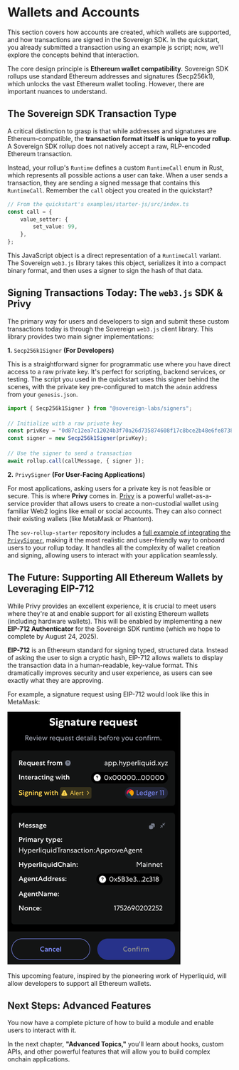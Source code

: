 # Wallets and Accounts

This section covers how accounts are created, which wallets are supported, and how transactions are signed in the Sovereign SDK. In the quickstart, you already submitted a transaction using an example js script; now, we'll explore the concepts behind that interaction.

The core design principle is **Ethereum wallet compatibility**. Sovereign SDK rollups use standard Ethereum addresses and signatures (Secp256k1), which unlocks the vast Ethereum wallet tooling. However, there are important nuances to understand.

## The Sovereign SDK Transaction Type

A critical distinction to grasp is that while addresses and signatures are Ethereum-compatible, the **transaction format itself is unique to your rollup**. A Sovereign SDK rollup does not natively accept a raw, RLP-encoded Ethereum transaction.

Instead, your rollup's `Runtime` defines a custom `RuntimeCall` enum in Rust, which represents all possible actions a user can take. When a user sends a transaction, they are sending a signed message that contains this `RuntimeCall`. Remember the `call` object you created in the quickstart?

```ts
// From the quickstart's examples/starter-js/src/index.ts
const call = {
    value_setter: {
        set_value: 99,
    },
};
```

This JavaScript object is a direct representation of a `RuntimeCall` variant. The Sovereign `web3.js` library takes this object, serializes it into a compact binary format, and then uses a signer to sign the hash of that data.

## Signing Transactions Today: The `web3.js` SDK & Privy

The primary way for users and developers to sign and submit these custom transactions today is through the Sovereign `web3.js` client library. This library provides two main signer implementations:

**1.** `Secp256k1Signer` **(For Developers)**

This is a straightforward signer for programmatic use where you have direct access to a raw private key. It's perfect for scripting, backend services, or testing. The script you used in the quickstart uses this signer behind the scenes, with the private key pre-configured to match the `admin` address from your `genesis.json`.

```ts
import { Secp256k1Signer } from "@sovereign-labs/signers";

// Initialize with a raw private key
const privKey = "0d87c12ea7c12024b3f70a26d735874608f17c8bce2b48e6fe87389310191264";
const signer = new Secp256k1Signer(privKey);

// Use the signer to send a transaction
await rollup.call(callMessage, { signer });
```

**2.** `PrivySigner` **(For User-Facing Applications)**

For most applications, asking users for a private key is not feasible or secure. This is where **Privy** comes in. [Privy](https://www.privy.io/) is a powerful wallet-as-a-service provider that allows users to create a non-custodial wallet using familiar Web2 logins like email or social accounts. They can also connect their existing wallets (like MetaMask or Phantom).

The `sov-rollup-starter` repository includes a [full example of integrating the `PrivySigner`](https://github.com/Sovereign-Labs/sov-rollup-starter-wip/tree/main/examples/privy), making it the most realistic and user-friendly way to onboard users to your rollup today. It handles all the complexity of wallet creation and signing, allowing users to interact with your application seamlessly.

## The Future: Supporting All Ethereum Wallets by Leveraging EIP-712

While Privy provides an excellent experience, it is crucial to meet users where they're at and enable support for all existing Ethereum wallets (including hardware wallets). This will be enabled by implementing a new **EIP-712 Authenticator** for the Sovereign SDK runtime (which we hope to complete by August 24, 2025).

**EIP-712** is an Ethereum standard for signing typed, structured data. Instead of asking the user to sign a cryptic hash, EIP-712 allows wallets to display the transaction data in a human-readable, key-value format. This dramatically improves security and user experience, as users can see exactly what they are approving.

For example, a signature request using EIP-712 would look like this in MetaMask:

![A message signing request from Hyperliquid](/assets/message-signing.png)

This upcoming feature, inspired by the pioneering work of Hyperliquid, will allow developers to support all Ethereum wallets. 

## Next Steps: Advanced Features

You now have a complete picture of how to build a module and enable users to interact with it. 

In the next chapter, **"Advanced Topics,"** you'll learn about hooks, custom APIs, and other powerful features that will allow you to build complex onchain applications.